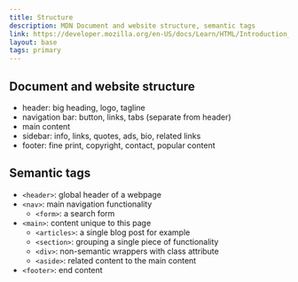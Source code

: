 ```yaml
---
title: Structure
description: MDN Document and website structure, semantic tags
link: https://developer.mozilla.org/en-US/docs/Learn/HTML/Introduction_to_HTML/Document_and_website_structure
layout: base
tags: primary
---
```


## Document and website structure
- header: big heading, logo, tagline
- navigation bar: button, links, tabs (separate from header)
- main content
- sidebar: info, links, quotes, ads, bio, related links
- footer: fine print, copyright, contact, popular content

## Semantic tags
- `<header>`: global header of a webpage
- `<nav>`: main navigation functionality
  - `<form>`: a search form
- `<main>`: content unique to this page
  - `<articles>`: a single blog post for example
  - `<section>`: grouping a single piece of functionality
  - `<div>`: non-semantic wrappers with class attribute
  - `<aside>`: related content to the main content
- `<footer>`: end content